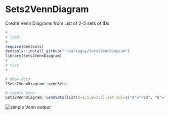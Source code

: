 # Sets2VennDiagram
Create Venn Diagrams from List of 2-5 sets of IDs

```R
# 
# load
#
require(devtools)
devtools::install_github("rusalkaguy/Sets2VennDiagram")
library(Sets2VennDiagram)
#
# test
#

# show docs
?Sets2VennDiagram::vennSets

# simple Venn
Sets2VennDiagram::vennSets(list(A=1:5,B=3:7),set.col=c("A"="red", "B"="blue"))
```
![simple Venn output](https://github.com/rusalkaguy/Sets2VennDiagram/blob/master/README_Sets2Venn_1-5red_v_3-7blue.png)
